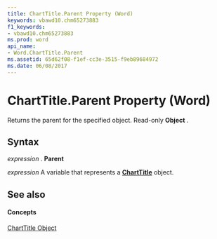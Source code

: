 ```yaml
---
title: ChartTitle.Parent Property (Word)
keywords: vbawd10.chm65273883
f1_keywords:
- vbawd10.chm65273883
ms.prod: word
api_name:
- Word.ChartTitle.Parent
ms.assetid: 65d62f08-f1ef-cc3e-3515-f9eb89684972
ms.date: 06/08/2017
---
```



# ChartTitle.Parent Property (Word)

Returns the parent for the specified object. Read-only  **Object** .


## Syntax

 _expression_ . **Parent**

 _expression_ A variable that represents a **[ChartTitle](charttitle-object-word.md)** object.


## See also


#### Concepts


[ChartTitle Object](charttitle-object-word.md)

